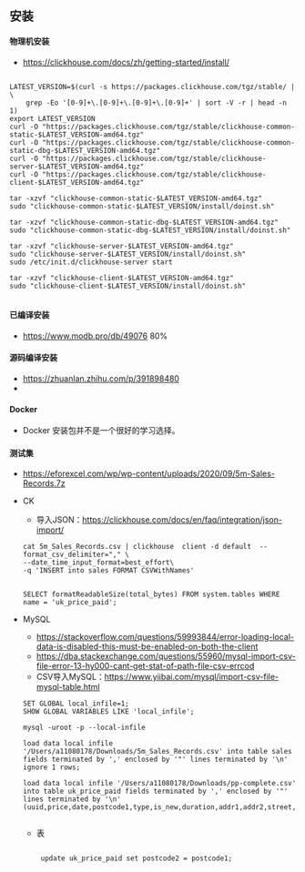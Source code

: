## 安装

#### 物理机安装

* https://clickhouse.com/docs/zh/getting-started/install/

```

LATEST_VERSION=$(curl -s https://packages.clickhouse.com/tgz/stable/ | \
    grep -Eo '[0-9]+\.[0-9]+\.[0-9]+\.[0-9]+' | sort -V -r | head -n 1)
export LATEST_VERSION
curl -O "https://packages.clickhouse.com/tgz/stable/clickhouse-common-static-$LATEST_VERSION-amd64.tgz"
curl -O "https://packages.clickhouse.com/tgz/stable/clickhouse-common-static-dbg-$LATEST_VERSION-amd64.tgz"
curl -O "https://packages.clickhouse.com/tgz/stable/clickhouse-server-$LATEST_VERSION-amd64.tgz"
curl -O "https://packages.clickhouse.com/tgz/stable/clickhouse-client-$LATEST_VERSION-amd64.tgz"

tar -xzvf "clickhouse-common-static-$LATEST_VERSION-amd64.tgz"
sudo "clickhouse-common-static-$LATEST_VERSION/install/doinst.sh"

tar -xzvf "clickhouse-common-static-dbg-$LATEST_VERSION-amd64.tgz"
sudo "clickhouse-common-static-dbg-$LATEST_VERSION/install/doinst.sh"

tar -xzvf "clickhouse-server-$LATEST_VERSION-amd64.tgz"
sudo "clickhouse-server-$LATEST_VERSION/install/doinst.sh"
sudo /etc/init.d/clickhouse-server start

tar -xzvf "clickhouse-client-$LATEST_VERSION-amd64.tgz"
sudo "clickhouse-client-$LATEST_VERSION/install/doinst.sh"


```

#### 已编译安装

* https://www.modb.pro/db/49076 80%

#### 源码编译安装

* https://zhuanlan.zhihu.com/p/391898480
* 

#### Docker

* Docker 安装包并不是一个很好的学习选择。



#### 测试集

* https://eforexcel.com/wp/wp-content/uploads/2020/09/5m-Sales-Records.7z

* CK

  * 导入JSON：https://clickhouse.com/docs/en/faq/integration/json-import/ 

  ```
  cat 5m_Sales_Records.csv | clickhouse  client -d default  --format_csv_delimiter="," \
  --date_time_input_format=best_effort\
  -q 'INSERT into sales FORMAT CSVWithNames'
  
  
  SELECT formatReadableSize(total_bytes) FROM system.tables WHERE name = 'uk_price_paid';
  
  ```

* MySQL

  * https://stackoverflow.com/questions/59993844/error-loading-local-data-is-disabled-this-must-be-enabled-on-both-the-client
  * https://dba.stackexchange.com/questions/55960/mysql-import-csv-file-error-13-hy000-cant-get-stat-of-path-file-csv-errcod
  * CSV导入MySQL：https://www.yiibai.com/mysql/import-csv-file-mysql-table.html

  ```
  SET GLOBAL local_infile=1;
  SHOW GLOBAL VARIABLES LIKE 'local_infile';
  
  mysql -uroot -p --local-infile
  
  load data local infile '/Users/a11080178/Downloads/5m_Sales_Records.csv' into table sales fields terminated by ',' enclosed by '"' lines terminated by '\n' ignore 1 rows;
  
  load data local infile '/Users/a11080178/Downloads/pp-complete.csv' into table uk_price_paid fields terminated by ',' enclosed by '"' lines terminated by '\n' (uuid,price,date,postcode1,type,is_new,duration,addr1,addr2,street,locality,town,district,county,category);
  
  
  ```

  * 表

    ```
     
     update uk_price_paid set postcode2 = postcode1;
    ```

    
